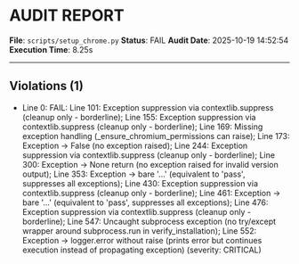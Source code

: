 # AUDIT REPORT

**File**: `scripts/setup_chrome.py`
**Status**: FAIL
**Audit Date**: 2025-10-19 14:52:54
**Execution Time**: 8.25s

---

## Violations (1)

- Line 0: FAIL: Line 101: Exception suppression via contextlib.suppress (cleanup only - borderline); Line 155: Exception suppression via contextlib.suppress (cleanup only - borderline); Line 169: Missing exception handling (_ensure_chromium_permissions can raise); Line 173: Exception → False (no exception raised); Line 244: Exception suppression via contextlib.suppress (cleanup only - borderline); Line 300: Exception → None return (no exception raised for invalid version output); Line 353: Exception → bare '...' (equivalent to 'pass', suppresses all exceptions); Line 430: Exception suppression via contextlib.suppress (cleanup only - borderline); Line 461: Exception → bare '...' (equivalent to 'pass', suppresses all exceptions); Line 476: Exception suppression via contextlib.suppress (cleanup only - borderline); Line 547: Uncaught subprocess exception (no try/except wrapper around subprocess.run in verify_installation); Line 552: Exception → logger.error without raise (prints error but continues execution instead of propagating exception)
 (severity: CRITICAL)
